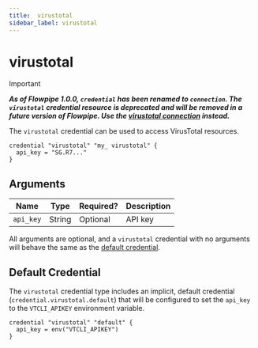 ```yaml
---
title:  virustotal
sidebar_label: virustotal
---
```


# virustotal

> [!IMPORTANT]
> ***As of Flowpipe 1.0.0, `credential` has been renamed to `connection`.  The `virustotal` credential resource is deprecated and will be removed in a future version of Flowpipe. Use the [virustotal connection](/docs/reference/config-files/connection/virustotal) instead.***

The `virustotal` credential can be used to access VirusTotal resources.

```hcl
credential "virustotal" "my_ virustotal" {
  api_key = "SG.R7..."
}
```

## Arguments

| Name            | Type    | Required?| Description
|-----------------|---------|----------|-------------------
| `api_key`         |  String | Optional | API key

All arguments are optional, and a `virustotal` credential with no arguments will behave the same as the [default credential](#default-credential).

## Default Credential

The `virustotal` credential type includes an implicit, default credential (`credential.virustotal.default`) that will be configured to set the `api_key` to the `VTCLI_APIKEY` environment variable.

```hcl
credential "virustotal" "default" {
  api_key = env("VTCLI_APIKEY")
}
```

